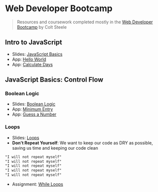 # Web Developer Bootcamp

> Resources and coursework completed mostly in the [Web Developer Bootcamp](https://www.udemy.com/the-web-developer-bootcamp/) by Colt Steele

## Intro to JavaScript

- Slides: [JavaScript Basics](http://webdev.slides.com/coltsteele/javascript-basics-57/fullscreen)
- App: [Hello World](src/projects/01-hello-world/hello-world.html)
- App: [Calculate Days](src/projects/02-calculate-days/calculate-days.html)

## JavaScript Basics: Control Flow

### Boolean Logic

- Slides: [Boolean Logic](http://webdev.slides.com/coltsteele/deck-4-47/fullscreen)
- App: [Minimum Entry](src/projects/03-minimum-entry/minimum-entry.html)
- App: [Guess a Number](src/projects/04-guess-number/guess-number.html)

### Loops

- Slides: [Loops](http://webdev.slides.com/coltsteele/loops-58/fullscreen)
- <strong>Don't Repeat Yourself</strong>: We want to keep our code as DRY as possible, saving us time and keeping our code clean

```markdown
"I will not repeat myself"
"I will not repeat myself"
"I will not repeat myself"
"I will not repeat myself"
"I will not repeat myself"
```

- Assignment: [While Loops](src/projects/05-while-loops/while-loops.html)
